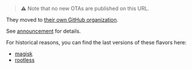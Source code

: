 > ⚠️ Note that no new OTAs are published on this URL.

They moved to [their own GitHub organization](https://rooted-graphene.github.io/ota/).

See [announcement](https://github.com/schnatterer/rooted-graphene/blob/81e4bda/README.md#2025032500) for details.

For historical reasons, you can find the last versions of these flavors here:

* [magisk](magisk)
* [rootless](rootless)
